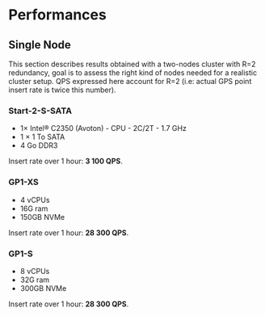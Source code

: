 # Performances

## Single Node

This section describes results obtained with a two-nodes cluster with
R=2 redundancy, goal is to assess the right kind of nodes needed for a
realistic cluster setup. QPS expressed here account for R=2 (i.e:
actual GPS point insert rate is twice this number).

### Start-2-S-SATA

- 1× Intel® C2350 (Avoton) - CPU - 2C/2T - 1.7 GHz
- 1 × 1 To SATA
- 4 Go DDR3

Insert rate over 1 hour: **3 100 QPS**.

### GP1-XS

- 4 vCPUs
- 16G ram
- 150GB NVMe

Insert rate over 1 hour: **28 300 QPS**.

### GP1-S

- 8 vCPUs
- 32G ram
- 300GB NVMe

Insert rate over 1 hour: **28 300 QPS**.

